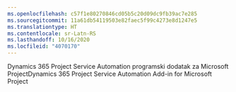 ```yaml
---
ms.openlocfilehash: c57f1e80270846cd05b5c20d09dc9fb39ac7e285
ms.sourcegitcommit: 11a61db54119503e82faec5f99c4273e8d1247e5
ms.translationtype: HT
ms.contentlocale: sr-Latn-RS
ms.lasthandoff: 10/16/2020
ms.locfileid: "4070170"
---
```

<span data-ttu-id="c6690-101">Dynamics 365 Project Service Automation programski dodatak za Microsoft Project</span><span class="sxs-lookup"><span data-stu-id="c6690-101">Dynamics 365 Project Service Automation Add-in for Microsoft Project</span></span>